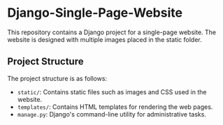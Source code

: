 # Django-Single-Page-Website
 This repository contains a Django project for a single-page website. The website is designed with multiple images placed in the static folder.


## Project Structure

The project structure is as follows:

- `static/`: Contains static files such as images and CSS used in the website.
- `templates/`: Contains HTML templates for rendering the web pages.
- `manage.py`: Django's command-line utility for administrative tasks.
